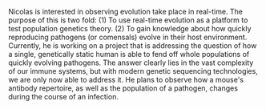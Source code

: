 Nicolas is interested in observing evolution take place in real-time. The
purpose of this is two fold: (1) To use real-time evolution as a platform to
test population genetics theory. (2) To gain knowledge about how quickly
reproducing pathogens (or comensals) evolve in their host environment.
Currently, he is working on a project that is addressing the question of how a
single, genetically static human is able to fend off whole populations of
quickly evolving pathogens. The answer clearly lies in the vast complexity of
our immune systems, but with modern genetic sequencing technologies, we are
only now able to address it. He plans to observe how a mouse's antibody
repertoire, as well as the population of a pathogen, changes during the course
of an infection.